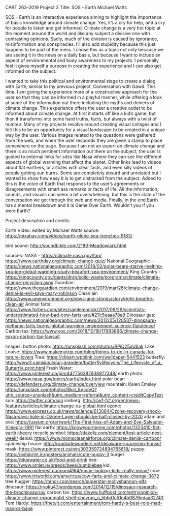 CART 263-2019
Project 3
Title: SOS - Earth
Michael Watts

SOS – Earth is an interactive experience aiming to highlight the importance of basic knowledge around climate change. Yes, it’s a cry for help, and a cry for people to listen and get informed. Climate change is a very hot topic at the moment around the world and like any subject a divisive one with contrasting opinions. Sadly, much of the division is caused by ignorance, misinformation and conspiracies. I’ll also add stupidity because this just happens to be part of the mess. I chose this as a topic not only because we are seeing it in the news on a daily basis, but because I want to include an aspect of environmental and body awareness to my projects. I personally feel it gives myself a purpose in creating the experience and I can also get informed on the subject.

I wanted to take this political and environmental stage to create a dialog with Earth, similar to my previous project, Conversation with Gawd. This time, I am giving the experience more of a constructive approach for the user so that they can be informed in a playful manner, while offering a look at some of the information out there including the myths and deniers of climate change. This experience offers the user a creative outlet to be informed about climate change. At first it starts off like a kid’s game, but then it transforms into some hard truths, facts, but always with a twist of humour. Many of my projects revolve around creating visual collages and I felt this to be an opportunity for a visual landscape to be created in a unique way by the user. Various images related to the questions were gathered from the web, and when the user responds they are given a stamp to place somewhere on the page. Because I am not an expert on climate change and there is so much pertinent information out there on the subject, the user is guided to external links for sites like Nasa where they can see the different aspects of global warming that affect the planet. Other links lead to videos about flat earthers, or articles with clear facts, and even silly videos of people getting sun burns. Some are completely absurd and unrelated but I wanted to show how easy it is to get distracted from the subject. Added to this is the voice of Earth that responds to the user’s agreements or disagreements with smart ass remarks or facts of life. All the information, sounds, and visuals can seem a bit overwhelming, but this is the state of the conversation we get through the web and media. Finally, in the end Earth has a mental breakdown and it is Game Over Earth. Wouldn’t you if you were Earth?


Project description and credits

Earth Video: edited by Michael Watts
source: https://pixabay.com/videos/earth-globe-sea-trenches-9183/

bird sound: http://soundbible.com/2180-Meadowlark.html

sources: NASA - https://climate.nasa.gov/faq/
https://www.earthday.org/climate-change-quiz/
National Geographic - https://news.nationalgeographic.com/2018/02/polar-bears-starve-melting-sea-ice-global-warming-study-beaufort-sea-environment/
King Country - https://kingcounty.gov/depts/dnrp/solid-waste/programs/climate/climate-change-recycling.aspx
Guardian: https://www.theguardian.com/environment/2019/mar/26/climate-change-denial-is-evil-says-mary-robinson
Clean air: https://www.unenvironment.org/news-and-stories/story/right-breathe-clean-air
Animal farts: https://www.forbes.com/sites/samlemonick/2017/09/29/scientists-underestimated-how-bad-cow-farts-are/#27c5eaaa78a9
Dinosaur gas: https://news.nationalgeographic.com/news/2012/05/120507-dinosaurs-methane-farts-burps-global-warming-environment-science-flatulence/
Carbon tax: https://www.vox.com/2018/10/18/17983866/climate-change-exxon-carbon-tax-lawsuit

Images:
button photo: https://unsplash.com/photos/BPiQ25xU6ak
Lake Louise: https://www.makemytrip.com/blog/things-to-do-in-canada-for-nature-lovers
Tree: https://clipart.wpblink.com/wallpaper-5441523
butterfly: http://www3.canisius.edu/~grandem/butterflylifecycle/The_Lifecycle_of_a_Butterfly_print.html
Fresh Water: https://www.pinterest.ca/pin/447756387938977348/
earth photo: https://www.nasa.gov/topics/earth/index.html
polar bear: https://defenders.org/climate-change/overview
mountain: Kalen Emsley https://unsplash.com/photos/Bkci_8qcdvQ?utm_source=unsplash&utm_medium=referral&utm_content=creditCopyText
sun: https://twitter.com/sun
iceberg: http://cwf-fcf.org/en/news-features/articles/climate-change-vs-global.html
ozone: https://www.express.co.uk/news/science/613084/Ozone-recovery-shock-Nasa-says-hole-in-Ozone-Layer-should-be-half-closed-by-2020
adam and eve: https://useum.org/artwork/The-First-kiss-of-Adam-and-Eve-Salvador-Viniegra-1891
flat earth: https://knowyourmeme.com/photos/1323410-flat-earth-theory
recycle symbol: https://dakofa.com/element/test-article-next-week/
denial: https://www.momscleanairforce.org/climate-denial-cartoon/
spaceship house: http://roadsidewonders.net/delaware-spaceship-house/
mask: https://www.pinterest.ca/pin/303359724894765618/
puppy: https://oshiprint.in/posters/animals/cute-puppy-3
burger: https://bluewater.co.uk/food-and-drink
bee: https://www.omlet.ie/breeds/bees/bumblebee
kid: https://www.pinterest.ca/mom4164/mean-looking-kids-really-mean/
cow: https://www.trtworld.com/americas/cow-farts-and-climate-change-3872
tree hugger: https://tenor.com/search/superstar-mollyshannon-gifs
dinosaur: https://ryoku47.wordpress.com/2014/12/15/dinosaur-research-the-brachiosaurus/
carbon tax: https://www.huffpost.com/entry/opinion-climate-change-exxonmobil-shell-chevron_n_5bbd1c51e4b0876edaa32743
Tom Hardy: https://thetylt.com/entertainment/tom-hardy-s-best-role-mad-max-or-bane
